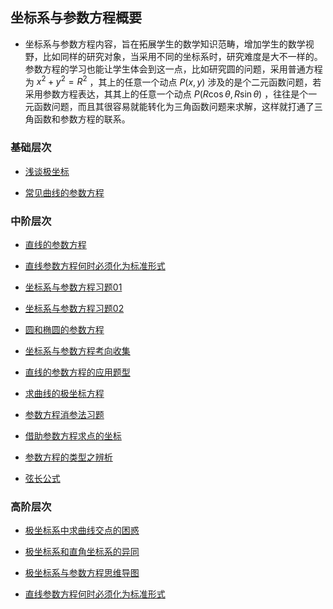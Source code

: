 ## 坐标系与参数方程概要<!-- {docsify-ignore} -->

* 坐标系与参数方程内容，旨在拓展学生的数学知识范畴，增加学生的数学视野，比如同样的研究对象，当采用不同的坐标系时，研究难度是大不一样的。参数方程的学习也能让学生体会到这一点，比如研究圆的问题，采用普通方程为 $x^2+y^2=R^2$ ，其上的任意一个动点 $P(x,y)$ 涉及的是个二元函数问题，若采用参数方程表达，其其上的任意一个动点 $P(R\cos\theta,R\sin\theta)$ ，往往是个一元函数问题，而且其很容易就能转化为三角函数问题来求解，这样就打通了三角函数和参数方程的联系。 

###  基础层次

* <a  href=" https://www.cnblogs.com/wanghai0666/p/11050533.html "  target="_blank" >浅谈极坐标</a>

* <a  href="https://www.cnblogs.com/wanghai0666/p/12186724.html "  target="_blank">常见曲线的参数方程</a> 

###  中阶层次

* <a  href=" https://www.cnblogs.com/wanghai0666/p/9429002.html "  target="_blank" >直线的参数方程  </a>  

* <a  href="https://www.cnblogs.com/wanghai0666/p/13130452.html"  target="_blank">直线参数方程何时必须化为标准形式</a> 

* <a  href="https://www.cnblogs.com/wanghai0666/p/9664569.html  "  target="_blank" >坐标系与参数方程习题01   </a> 

* <a  href="https://www.cnblogs.com/wanghai0666/p/9715657.html  "  target="_blank" >坐标系与参数方程习题02  </a> 

* <a  href="https://www.cnblogs.com/wanghai0666/p/5891493.html  "  target="_blank" >圆和椭圆的参数方程</a> 

* <a  href=" http://www.cnblogs.com/wanghai0666/p/8747722.html "  target="_blank" >坐标系与参数方程考向收集  </a>

* [直线的参数方程的应用题型](https://www.cnblogs.com/wanghai0666/p/14575812.html)
 
* [求曲线的极坐标方程](https://www.cnblogs.com/wanghai0666/p/14568844.html)
 
* [参数方程消参法习题](https://www.cnblogs.com/wanghai0666/p/14562726.html)
 
* [借助参数方程求点的坐标](https://www.cnblogs.com/wanghai0666/p/14558464.html)

* [参数方程的类型之辨析](https://www.cnblogs.com/wanghai0666/p/14773112.html)

* [弦长公式](https://www.cnblogs.com/wanghai0666/p/14604695.html)

###  高阶层次

* <a  href="https://www.cnblogs.com/wanghai0666/p/12143224.html"  target="_blank">极坐标系中求曲线交点的困惑</a> 

* <a  href="https://www.cnblogs.com/wanghai0666/p/12174434.html "  target="_blank">极坐标系和直角坐标系的异同</a> 

* [极坐标系与参数方程思维导图](https://www.cnblogs.com/wanghai0666/p/14617794.html)

* [直线参数方程何时必须化为标准形式](https://www.cnblogs.com/wanghai0666/p/13130452.html)	

